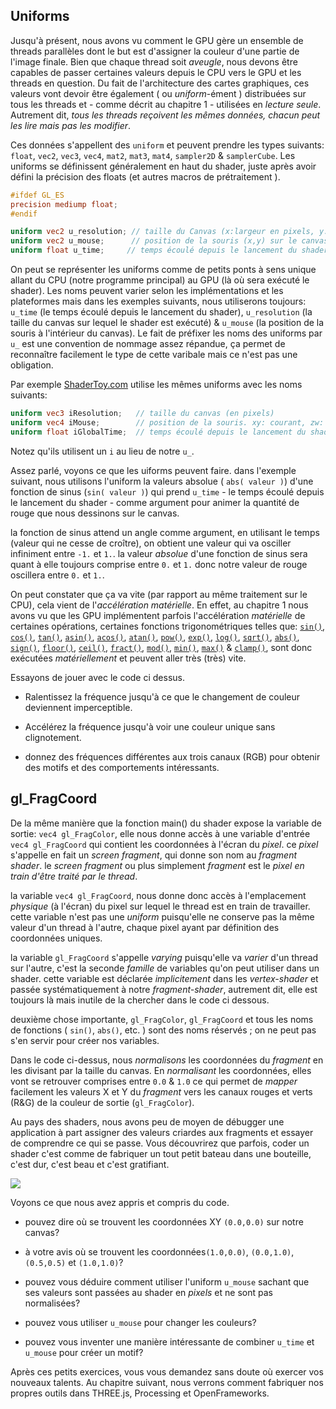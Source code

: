 ## Uniforms

Jusqu'à présent, nous avons vu comment le GPU gère un ensemble de threads parallèles dont le but est d'assigner la couleur d'une partie de l'image finale.
Bien que chaque thread soit *aveugle*, nous devons être capables de passer certaines valeurs depuis le CPU vers le GPU et les threads en question.
Du fait de l'architecture des cartes graphiques, ces valeurs vont devoir être également ( ou *uniform*-ément ) distribuées sur tous les threads et - comme décrit au chapitre 1 - utilisées en *lecture seule*.
Autrement dit, _tous les threads reçoivent les mêmes données, chacun peut les lire mais pas les modifier_.

Ces données s'appellent des ```uniform``` et peuvent prendre les types suivants: ```float```, ```vec2```, ```vec3```, ```vec4```, ```mat2```, ```mat3```, ```mat4```, ```sampler2D``` & ```samplerCube```.
Les uniforms se définissent généralement en haut du shader, juste après avoir défini la précision des floats (et autres macros de prétraitement ).

```glsl
#ifdef GL_ES
precision mediump float;
#endif

uniform vec2 u_resolution; // taille du Canvas (x:largeur en pixels, y:hauteur en pixels)
uniform vec2 u_mouse;      // position de la souris (x,y) sur le canvas en pixels
uniform float u_time;	  // temps écoulé depuis le lancement du shader
```

On peut se représenter les uniforms comme de petits ponts à sens unique allant du CPU (notre programme principal) au GPU (là où sera exécuté le shader).
Les noms peuvent varier selon les implémentations et les plateformes mais dans les exemples suivants, nous utiliserons toujours: ```u_time``` (le temps écoulé depuis le lancement du shader),
```u_resolution``` (la taille du canvas sur lequel le shader est exécuté) & ```u_mouse``` (la position de la souris à l'intérieur du canvas).
Le fait de préfixer les noms des uniforms par ```u_``` est une convention de nommage assez répandue, ça permet de reconnaître facilement le type de cette varibale mais ce n'est pas une obligation.

Par exemple [ShaderToy.com](https://www.shadertoy.com/) utilise les mêmes uniforms avec les noms suivants:

```glsl
uniform vec3 iResolution;   // taille du canvas (en pixels)
uniform vec4 iMouse;        // position de la souris. xy: courant, zw: au click
uniform float iGlobalTime;  // temps écoulé depuis le lancement du shader (en secondes)
```

Notez qu'ils utilisent un ```i``` au lieu de notre ```u_```.

Assez parlé, voyons ce que les uiforms peuvent faire.
dans l'exemple suivant, nous utilisons l'uniform la valeurs absolue ( ```abs( valeur )```) d'une fonction de sinus (```sin( valeur )```) qui prend ```u_time``` - le temps écoulé depuis le lancement du shader - comme argument pour animer la quantité de rouge que nous dessinons sur le canvas.

la fonction de sinus attend un angle comme argument, en utilisant le temps (valeur qui ne cesse de croître), on obtient une valeur qui va osciller infiniment entre ```-1.``` et ```1.```.
la valeur *absolue* d'une fonction de sinus sera quant à elle toujours comprise entre ```0.``` et ```1.``` donc notre valeur de rouge oscillera entre ```0.``` et ```1.```.

<div class="codeAndCanvas" data="time.frag"></div>

On peut constater que ça va vite (par rapport au même traitement sur le CPU), cela vient de l'*accélération matérielle*.
En effet, au chapitre 1 nous avons vu que les GPU implémentent parfois l'accélération *matérielle* de certaines opérations, certaines fonctions trigonométriques telles que:
[```sin()```](../glossary/?search=sin), [```cos()```](../glossary/?search=cos), [```tan()```](../glossary/?search=tan), [```asin()```](../glossary/?search=asin), [```acos()```](../glossary/?search=acos), [```atan()```](../glossary/?search=atan), [```pow()```](../glossary/?search=pow), [```exp()```](../glossary/?search=exp), [```log()```](../glossary/?search=log), [```sqrt()```](../glossary/?search=sqrt), [```abs()```](../glossary/?search=abs), [```sign()```](../glossary/?search=sign), [```floor()```](../glossary/?search=floor), [```ceil()```](../glossary/?search=ceil), [```fract()```](../glossary/?search=fract), [```mod()```](../glossary/?search=mod), [```min()```](../glossary/?search=min), [```max()```](../glossary/?search=max) & [```clamp()```](../glossary/?search=clamp),
sont donc exécutées _matériellement_ et peuvent aller très (très) vite.

Essayons de jouer avec le code ci dessus.

* Ralentissez la fréquence jusqu'à ce que le changement de couleur deviennent imperceptible.

* Accélérez la fréquence jusqu'à voir une couleur unique sans clignotement.

* donnez des fréquences différentes aux trois canaux (RGB) pour obtenir des motifs et des comportements intéressants.

## gl_FragCoord

De la même manière que la fonction main() du shader expose la variable de sortie: ```vec4 gl_FragColor```, elle nous donne accès à une variable d'entrée ```vec4 gl_FragCoord```
qui contient les coordonnées à l'écran du *pixel*.
ce *pixel* s'appelle en fait un *screen fragment*, qui donne son nom au *fragment shader*.
le *screen fragment* ou plus simplement *fragment* est le _pixel en train d'être traité par le thread_.

la variable ```vec4 gl_FragCoord```, nous donne donc accès à l'emplacement _physique_ (à l'écran) du pixel sur lequel le thread est en train de travailler.
cette variable n'est pas une *uniform* puisqu'elle ne conserve pas la même valeur d'un thread à l'autre, chaque pixel ayant par définition des coordonnées uniques.

la variable ```gl_FragCoord``` s'appelle *varying* puisqu'elle va *varier* d'un thread sur l'autre, c'est la seconde _famille_ de variables qu'on peut utiliser dans un shader.
cette variable est déclarée *implicitement* dans les _vertex-shader_ et passée systématiquement à notre *fragment-shader*, autrement dit, elle est toujours là mais inutile de la chercher dans le code ci dessous.

deuxième chose importante, ```gl_FragColor```, ```gl_FragCoord``` et tous les noms de fonctions ( ```sin()```, ```abs()```, etc. ) sont des noms réservés ; on ne peut pas s'en servir pour créer nos variables.

<div class="codeAndCanvas" data="space.frag"></div>

Dans le code ci-dessus, nous *normalisons* les coordonnées du *fragment* en les divisant par la taille du canvas.
En *normalisant* les coordonnées, elles vont se retrouver comprises entre ```0.0``` & ```1.0``` ce qui permet de *mapper* facilement les valeurs X et Y du *fragment* vers les canaux rouges et verts (R&G) de la couleur de sortie (```gl_FragColor```).

Au pays des shaders, nous avons peu de moyen de débugger une application à part assigner des valeurs criardes aux fragments et essayer de comprendre ce qui se passe.
Vous découvrirez que parfois, coder un shader c'est comme de fabriquer un tout petit bateau dans une bouteille, c'est dur, c'est beau et c'est gratifiant.

![](08.png)

Voyons ce que nous avez appris et compris du code.

* pouvez dire où se trouvent les coordonnées XY ```(0.0,0.0)``` sur notre canvas?

* à votre avis où se trouvent les coordonnées```(1.0,0.0)```, ```(0.0,1.0)```, ```(0.5,0.5)``` et ```(1.0,1.0)```?

* pouvez vous déduire comment utiliser l'uniform ```u_mouse``` sachant que ses valeurs sont passées au shader en _pixels_ et ne sont pas normalisées?

* pouvez vous utiliser ```u_mouse``` pour changer les couleurs?

* pouvez vous inventer une manière intéressante de combiner ```u_time``` et ```u_mouse``` pour créer un motif?

Après ces petits exercices, vous vous demandez sans doute où exercer vos nouveaux talents.
Au chapitre suivant, nous verrons comment fabriquer nos propres outils dans THREE.js, Processing et OpenFrameworks.
